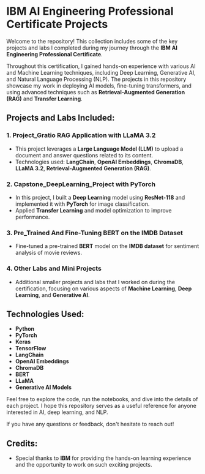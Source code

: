 # IBM AI Engineering Professional Certificate Projects

Welcome to the repository! This collection includes some of the key projects and labs I completed during my journey through the **IBM AI Engineering Professional Certificate**. 

Throughout this certification, I gained hands-on experience with various AI and Machine Learning techniques, including Deep Learning, Generative AI, and Natural Language Processing (NLP). The projects in this repository showcase my work in deploying AI models, fine-tuning transformers, and using advanced techniques such as **Retrieval-Augmented Generation (RAG)** and **Transfer Learning**.

## Projects and Labs Included:

### 1. **Project_Gratio RAG Application with LLaMA 3.2**
   - This project leverages a **Large Language Model (LLM)** to upload a document and answer questions related to its content.
   - Technologies used: **LangChain**, **OpenAI Embeddings**, **ChromaDB**, **LLaMA 3.2**, **Retrieval-Augmented Generation (RAG)**.

### 2. **Capstone_DeepLearning_Project with PyTorch**
   - In this project, I built a **Deep Learning** model using **ResNet-118** and implemented it with **PyTorch** for image classification.
   - Applied **Transfer Learning** and model optimization to improve performance.

### 3. **Pre_Trained And Fine-Tuning BERT on the IMDB Dataset**
   - Fine-tuned a pre-trained **BERT** model on the **IMDB dataset** for sentiment analysis of movie reviews.

### 4. **Other Labs and Mini Projects**
   - Additional smaller projects and labs that I worked on during the certification, focusing on various aspects of **Machine Learning**, **Deep Learning**, and **Generative AI**.

## Technologies Used:
- **Python**
- **PyTorch**
- **Keras**
- **TensorFlow**
- **LangChain**
- **OpenAI Embeddings**
- **ChromaDB**
- **BERT**
- **LLaMA**
- **Generative AI Models**

Feel free to explore the code, run the notebooks, and dive into the details of each project. I hope this repository serves as a useful reference for anyone interested in AI, deep learning, and NLP.

If you have any questions or feedback, don't hesitate to reach out!

## Credits:
- Special thanks to **IBM** for providing the hands-on learning experience and the opportunity to work on such exciting projects.
